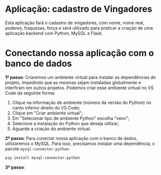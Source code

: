 # Aplicação: cadastro de Vingadores

Esta aplicação fará o cadastro de vingadores, com nome, nome real, poderes, fraquezas, força e será utilizado para praticar a criação de uma aplicação backend com Python, MySQL e Flask. 

# Conectando nossa aplicação com o banco de dados

**1º passo**: Criaremos um ambiente virtual para instalar as dependências do projeto, impedindo que as mesmas sejam instaladas globalmente e interfiram em outros projetos. Podemos criar esse ambiente virtual no VS Code da seguinte forma:

1. Clique na informação de ambiente (número da versão do Python) no canto inferior direito do VS Code;
2. Clique em "Criar ambiente virtual";
3. Em "Selecionar tipo de ambiente Python" escolha "venv";
4. Selecione a instalação do Python que deseja utilizar;
5. Aguarde a criação do ambiente virtual.

**2º passo**: Para conectar nossa aplicação com o banco de dados, utilizaremos o MySQL. Para isso, precisamos instalar uma dependência, o pacote `mysql-connector-python`:

```bash
pip install mysql-connector-python
```

**3º passo**: 



